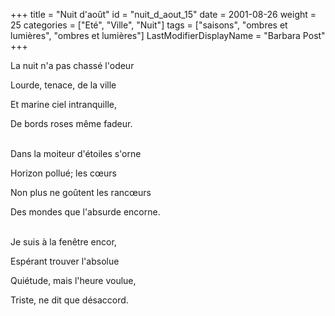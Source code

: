+++
title = "Nuit d'août"
id = "nuit_d_aout_15"
date = 2001-08-26
weight = 25
categories = ["Eté", "Ville", "Nuit"]
tags = ["saisons", "ombres et lumières", "ombres et lumières"]
LastModifierDisplayName = "Barbara Post"
+++

La nuit n'a pas chassé l'odeur

Lourde, tenace, de la ville

Et marine ciel intranquille,

De bords roses même fadeur.

 \
Dans la moiteur d'étoiles s'orne

Horizon pollué; les cœurs

Non plus ne goûtent les rancœurs

Des mondes que l'absurde encorne.

 \
Je suis à la fenêtre encor,

Espérant trouver l'absolue

Quiétude, mais l'heure voulue,

Triste, ne dit que désaccord.
